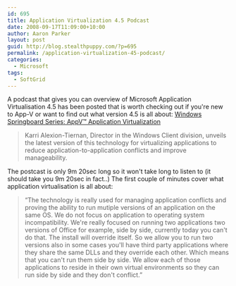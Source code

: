 ```yaml
---
id: 695
title: Application Virtualization 4.5 Podcast
date: 2008-09-17T11:09:00+10:00
author: Aaron Parker
layout: post
guid: http://blog.stealthpuppy.com/?p=695
permalink: /application-virtualization-45-podcast/
categories:
  - Microsoft
tags:
  - SoftGrid
---
```

A podcast that gives you can overview of Microsoft Application Virtualisation 4.5 has been posted that is worth checking out if you're new to App-V or want to find out what version 4.5 is all about: [Windows Springboard Series: AppV™ Application Virtualization](http://www.microsoft.com/downloads/details.aspx?FamilyID=23a85688-7c04-4379-930e-e4422f8246a6&DisplayLang=en)

> Karri Alexion-Tiernan, Director in the Windows Client division, unveils the latest version of this technology for virtualizing applications to reduce application-to-application conflicts and improve manageability.

The postcast is only 9m 20sec long so it won't take long to listen to (it should take you 9m 20sec in fact..) The first couple of minutes cover what application virtualisation is all about:

> &#8220;The technology is really used for managing application conflicts and proving the ability to run mutiple versions of an application on the same OS. We do not focus on application to operating system incompatibility. We're really focused on running two applications two versions of Office for example, side by side, currently today you can't do that. The install will override itself. So we allow you to run two versions also in some cases you'll have third party applications where they share the same DLLs and they override each other. Which means that you can't run them side by side. We allow each of those applications to reside in their own virtual environments so they can run side by side and they don't conflict.&#8221;